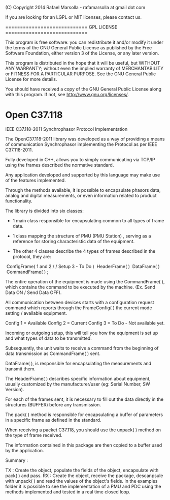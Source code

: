(C) Copyright 2014 Rafael Marsolla - rafamarsolla at gmail dot com

If you are looking for an LGPL or MIT licenses, please contact us.

============================ GPL LICENSE ============================ 

This program is free software: you can redistribute it and/or modify
it under the terms of the GNU General Public License as published by
the Free Software Foundation, either version 3 of the License, or
any later version.

This program is distributed in the hope that it will be useful,
but WITHOUT ANY WARRANTY; without even the implied warranty of
MERCHANTABILITY or FITNESS FOR A PARTICULAR PURPOSE.  See the
GNU General Public License for more details.

You should have received a copy of the GNU General Public License
along with this program.  If not, see <http://www.gnu.org/licenses/>.

Open C37.118
==========

IEEE C37.118-2011 Synchrophasor Protocol Implementation

The OpenC37.118-2011 library was developed as a way of providing a means of communication Synchrophasor implementing the Protocol as per IEEE C37.118-2011.

Fully developed in C++, allows you to simply communicating via TCP/IP using the frames described the normative standard.

Any application developed and supported by this language may make use of the features implemented.

Through the methods available, it is possible to encapsulate phasors data, analog and digital measurements, or even information related to product functionality.

The library is divided into six classes:

* 1 main class responsible for encapsulating common to all types of frame data.

* 1 class mapping the structure of PMU (PMU Station) , serving as a reference for storing characteristic data of the equipment.

* The other 4 classes describe the 4 types of frames described in the protocol, they are:

 ConfigFrame( 1 and 2 / / Setup 3 - To Do )
 HeaderFrame( )
 DataFrame( )
 CommandFrame( ) ;

The entire operation of the equipment is made using the CommandFrame( ), which contains the command to be executed by the machine. (Ex. Send Data ON / Send Data OFF).

All communication between devices starts with a configuration request command which reports through the FrameConfig( ) the current mode setting / available equipment.

Config 1 = Available
Config 2 = Current
Config 3 = To Do - Not available yet.

Incoming or outgoing setup, this will tell you how the equipment is set up and what types of data to be transmitted.

Subsequently, the unit waits to receive a command from the beginning of data transmission as CommandFrame( ) sent.

DataFrame( ), is responsible for encapsulating the measurements and transmit them.

The HeaderFrame( ) describes specific information about equipment, usually customized by the manufacturer/user (eg: Serial Number, SW Version).

For each of the frames sent, it is necessary to fill out the data directly in the structures (BUFFER) before any transmission.

The pack( ) method is responsible for encapsulating a buffer of parameters in a specific frame as defined in the standard.

When receiving a packet C37.118, you should use the unpack( ) method on the type of frame received.

The information contained in this package are then copied to a buffer used by the application.

Summary :

TX : Create the object, populate the fields of the object, encapsulate with pack( ) and pass.
RX : Create the object, receive the package, descanpsule with unpack( ) and read the values of the object's fields.
In the examples folder it is possible to see the implementation of a PMU and PDC using the methods implemented and tested in a real time closed loop.
